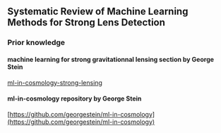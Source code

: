 ## Systematic Review of Machine Learning Methods for Strong Lens Detection

### Prior knowledge

#### machine learning for strong gravitationnal lensing section by George Stein
[ml-in-cosmology-strong-lensing](https://github.com/parlange/systematic-review/tree/main/ml-in-cosmology)

#### ml-in-cosmology repository by George Stein
[https://github.com/georgestein/ml-in-cosmology](https://github.com/georgestein/ml-in-cosmology)


